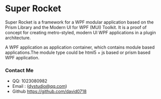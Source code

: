 # Super Rocket 

Super Rocket is a framework for a WPF modular application based on the Prism Library and the Modern UI for WPF (MUI) Toolkit. It is a proof of concept for creating metro-styled, modern UI WPF applications in a plugin architecture.

A WPF application as application container, which contains module based applications.The module type could be html5 + js based or prism based WPF application.

### Contact Me
  * QQ: 1023080982
  * Email : (dystudio@qq.com)
  * Github https://github.com/david0718

